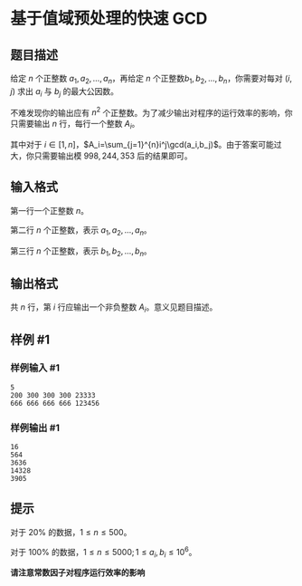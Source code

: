 # 基于值域预处理的快速 GCD

## 题目描述

给定 $n$ 个正整数 $a_1,a_2,\dots,a_n$，再给定 $n$ 个正整数$b_1,b_2,\dots,b_n$，你需要对每对 $(i,j)$ 求出 $a_i$ 与 $b_j$ 的最大公因数。

不难发现你的输出应有 $n^2$ 个正整数。为了减少输出对程序的运行效率的影响，你只需要输出 $n$ 行，每行一个整数 $A_i$。

其中对于 $i\in[1,n]$，$A_i=\sum_{j=1}^{n}i^j\gcd(a_i,b_j)$。由于答案可能过大，你只需要输出模 $998,244,353$ 后的结果即可。

## 输入格式

第一行一个正整数 $n$。

第二行 $n$ 个正整数，表示 $a_1,a_2,\dots,a_n$。

第三行 $n$ 个正整数，表示 $b_1,b_2,\dots,b_n$。

## 输出格式

共 $n$ 行，第 $i$ 行应输出一个非负整数 $A_i$。意义见题目描述。

## 样例 #1

### 样例输入 #1
```
5
200 300 300 300 23333
666 666 666 666 123456
```

### 样例输出 #1

```
16
564
3636
14328
3905
```

## 提示

对于 $20\%$ 的数据，$1\leqslant n\leqslant 500$。

对于 $100\%$ 的数据，$1\leqslant n\leqslant 5000;1\leqslant a_i,b_i\leqslant 10^6$。

**请注意常数因子对程序运行效率的影响**
